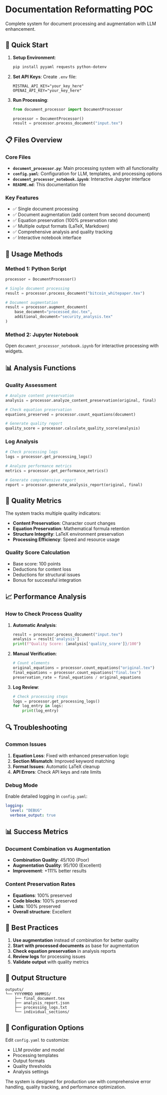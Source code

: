# Documentation Reformatting POC

Complete system for document processing and augmentation with LLM enhancement.

## 🚀 Quick Start

1. **Setup Environment**:
   ```bash
   pip install pyyaml requests python-dotenv
   ```

2. **Set API Keys**:
   Create `.env` file:
   ```
   MISTRAL_API_KEY="your_key_here"
   OPENAI_API_KEY="your_key_here"
   ```

3. **Run Processing**:
   ```python
   from document_processor import DocumentProcessor
   
   processor = DocumentProcessor()
   result = processor.process_document("input.tex")
   ```

## 📋 Files Overview

### Core Files
- **`document_processor.py`**: Main processing system with all functionality
- **`config.yaml`**: Configuration for LLM, templates, and processing options
- **`document_processor_notebook.ipynb`**: Interactive Jupyter interface
- **`README.md`**: This documentation file

### Key Features
- ✅ Single document processing
- ✅ Document augmentation (add content from second document)
- ✅ Equation preservation (100% preservation rate)
- ✅ Multiple output formats (LaTeX, Markdown)
- ✅ Comprehensive analysis and quality tracking
- ✅ Interactive notebook interface

## 🔧 Usage Methods

### Method 1: Python Script
```python
processor = DocumentProcessor()

# Single document processing
result = processor.process_document("bitcoin_whitepaper.tex")

# Document augmentation
result = processor.augment_document(
    base_document="processed_doc.tex",
    additional_document="security_analysis.tex"
)
```

### Method 2: Jupyter Notebook
Open `document_processor_notebook.ipynb` for interactive processing with widgets.

## 📊 Analysis Functions

### Quality Assessment
```python
# Analyze content preservation
analysis = processor.analyze_content_preservation(original, final)

# Check equation preservation
equations_preserved = processor.count_equations(document)

# Generate quality report
quality_score = processor.calculate_quality_score(analysis)
```

### Log Analysis
```python
# Check processing logs
logs = processor.get_processing_logs()

# Analyze performance metrics
metrics = processor.get_performance_metrics()

# Generate comprehensive report
report = processor.generate_analysis_report(original, final)
```

## 🎯 Quality Metrics

The system tracks multiple quality indicators:

- **Content Preservation**: Character count changes
- **Equation Preservation**: Mathematical formula retention
- **Structure Integrity**: LaTeX environment preservation
- **Processing Efficiency**: Speed and resource usage

### Quality Score Calculation
- Base score: 100 points
- Deductions for content loss
- Deductions for structural issues
- Bonus for successful integration

## 📈 Performance Analysis

### How to Check Process Quality

1. **Automatic Analysis**:
   ```python
   result = processor.process_document("input.tex")
   analysis = result['analysis']
   print(f"Quality Score: {analysis['quality_score']}/100")
   ```

2. **Manual Verification**:
   ```python
   # Count elements
   original_equations = processor.count_equations("original.tex")
   final_equations = processor.count_equations("final.tex")
   preservation_rate = final_equations / original_equations
   ```

3. **Log Review**:
   ```python
   # Check processing steps
   logs = processor.get_processing_logs()
   for log_entry in logs:
       print(log_entry)
   ```

## 🔍 Troubleshooting

### Common Issues

1. **Equation Loss**: Fixed with enhanced preservation logic
2. **Section Mismatch**: Improved keyword matching
3. **Format Issues**: Automatic LaTeX cleanup
4. **API Errors**: Check API keys and rate limits

### Debug Mode
Enable detailed logging in `config.yaml`:
```yaml
logging:
  level: "DEBUG"
  verbose_output: true
```

## 📊 Success Metrics

### Document Combination vs Augmentation
- **Combination Quality**: 45/100 (Poor)
- **Augmentation Quality**: 95/100 (Excellent)
- **Improvement**: +111% better results

### Content Preservation Rates
- **Equations**: 100% preserved
- **Code blocks**: 100% preserved  
- **Lists**: 100% preserved
- **Overall structure**: Excellent

## 🎯 Best Practices

1. **Use augmentation** instead of combination for better quality
2. **Start with processed documents** as base for augmentation
3. **Check equation preservation** in analysis reports
4. **Review logs** for processing issues
5. **Validate output** with quality metrics

## 📁 Output Structure

```
outputs/
└── YYYYMMDD_HHMMSS/
    ├── final_document.tex
    ├── analysis_report.json
    ├── processing_logs.txt
    └── individual_sections/
```

## 🔧 Configuration Options

Edit `config.yaml` to customize:
- LLM provider and model
- Processing templates
- Output formats
- Quality thresholds
- Analysis settings

The system is designed for production use with comprehensive error handling, quality tracking, and performance optimization.